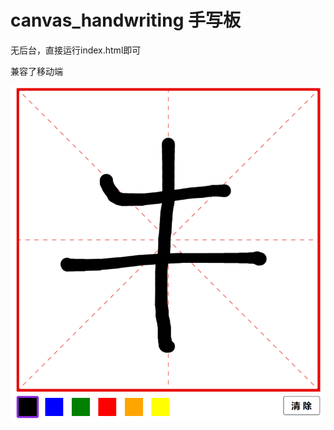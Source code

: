 # canvas_handwriting 手写板

无后台，直接运行index.html即可

兼容了移动端


![index](https://github.com/w190768613/HTML5/blob/master/canvas_handwriting/index.png)
